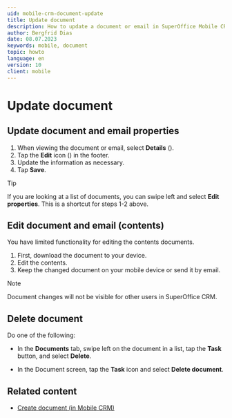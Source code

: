 ```yaml
---
uid: mobile-crm-document-update
title: Update document
description: How to update a document or email in SuperOffice Mobile CRM.
author: Bergfrid Dias
date: 08.07.2023
keywords: mobile, document
topic: howto
language: en
version: 10
client: mobile
---
```


# Update document

## Update document and email properties

1. When viewing the document or email, select **Details** (<i class="ph ph-list-bullets" aria-label="List icon"></i>).
2. Tap the **Edit** icon (<i class="ph ph-pencil-simple" aria-label="Edit icon"></i>) in the footer.
3. Update the information as necessary.
4. Tap **Save**.

> [!TIP]
> If you are looking at a list of documents, you can swipe left and select **Edit properties**. This is a shortcut for steps 1-2 above.

## Edit document and email (contents)

You have limited functionality for editing the contents documents.

1. First, download the document to your device.
1. Edit the contents.
1. Keep the changed document on your mobile device or send it by email.

> [!NOTE]
> Document changes will not be visible for other users in SuperOffice CRM.

## Delete document

Do one of the following:

* In the **Documents** tab, swipe left on the document in a list, tap the **Task** button, and select **Delete**.

* In the Document screen, tap the **Task** icon and select **Delete document**.

## Related content

* [Create document (in Mobile CRM)][1]

<!-- Referenced links -->
[1]: create.md

<!-- Referenced images -->

